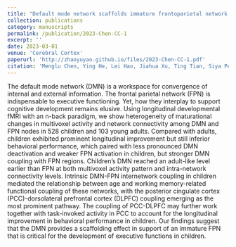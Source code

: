 ```yaml
---
title: "Default mode network scaffolds immature frontoparietal network in cognitive development"
collection: publications
category: manuscripts
permalink: /publication/2023-Chen-CC-1
excerpt: ''
date: 2023-03-01
venue: 'Cerebral Cortex'
paperurl: 'http://zhaoyuyao.github.io/files/2023-Chen-CC-1.pdf'
citation: 'Menglu Chen, Ying He, Lei Hao, Jiahua Xu, Ting Tian, Siya Peng, Gai Zhao, Jing Lu, Yuyao Zhao, Hui Zhao, Min Jiang, Jia-Hong Gao, Shuping Tan, Yong He, Chao Liu, Sha Tao, Lucina Q Uddin, Qi Dong, Shaozheng Qin, Default mode network scaffolds immature frontoparietal network in cognitive development, Cerebral Cortex, Volume 33, Issue 9, 1 May 2023, Pages 5251–5263, https://doi.org/10.1093/cercor/bhac414'
---
```


The default mode network (DMN) is a workspace for convergence of internal and external information. The frontal parietal network (FPN) is indispensable to executive functioning. Yet, how they interplay to support cognitive development remains elusive. Using longitudinal developmental fMRI with an n-back paradigm, we show heterogeneity of maturational changes in multivoxel activity and network connectivity among DMN and FPN nodes in 528 children and 103 young adults. Compared with adults, children exhibited prominent longitudinal improvement but still inferior behavioral performance, which paired with less pronounced DMN deactivation and weaker FPN activation in children, but stronger DMN coupling with FPN regions. Children’s DMN reached an adult-like level earlier than FPN at both multivoxel activity pattern and intra-network connectivity levels. Intrinsic DMN-FPN internetwork coupling in children mediated the relationship between age and working memory-related functional coupling of these networks, with the posterior cingulate cortex (PCC)-dorsolateral prefrontal cortex (DLPFC) coupling emerging as the most prominent pathway. The coupling of PCC-DLPFC may further work together with task-invoked activity in PCC to account for the longitudinal improvement in behavioral performance in children. Our findings suggest that the DMN provides a scaffolding effect in support of an immature FPN that is critical for the development of executive functions in children.
